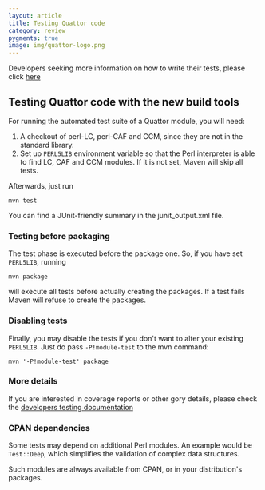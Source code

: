 ```yaml
---
layout: article
title: Testing Quattor code
category: review
pygments: true
image: img/quattor-logo.png
---
```


Developers seeking more information on how to write their tests,
please click
[here](https://trac.lal.in2p3.fr/Quattor/wiki/Development/TestingComponents)

## Testing Quattor code with the new build tools

For running the automated test suite of a Quattor module, you will
need:

1. A checkout of perl-LC, perl-CAF and CCM, since they are not in the
   standard library.
1. Set up `PERL5LIB` environment variable so that the Perl interpreter
   is able to find LC, CAF and CCM modules. If it is not set, Maven
   will skip all tests.

Afterwards, just run

	mvn test

You can find a JUnit-friendly summary in the junit_output.xml file.

### Testing before packaging

The test phase is executed before the package one. So, if you have set
`PERL5LIB`, running

	mvn package

will execute all tests before actually creating the packages. If a
test fails Maven will refuse to create the packages.

### Disabling tests

Finally, you may disable the tests if you don't want to alter your
existing `PERL5LIB`. Just do pass `-P!module-test` to the mvn command:

	mvn '-P!module-test' package

### More details

If you are interested in coverage reports or other gory details, please check the [developers testing documentation](https://trac.lal.in2p3.fr/Quattor/wiki/Development/TestingComponents)

### CPAN dependencies

Some tests may depend on additional Perl modules. An example would be
`Test::Deep`, which simplifies the validation of complex data
structures.

Such modules are always available from CPAN, or in your distribution's
packages.
